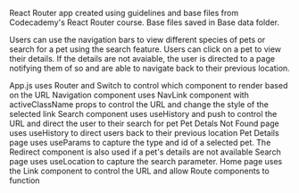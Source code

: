 React Router app created using guidelines and base files from Codecademy's React Router course. Base files saved in Base data folder.

Users can use the navigation bars to view different species of pets or search for a pet using the search feature.
Users can click on a pet to view their details. If the details are not avaiable, the user is directed to a page notifying them of so and are able to navigate back to their previous location.

App.js uses Router and Switch to control which component to render based on the URL
Navigation component uses NavLink component with activeClassName props to control the URL and change the style of the selected link
Search component uses useHistory and push to control the URL and direct the user to their search for pet
Pet Detals Not Found page uses useHistory to direct users back to their previous location
Pet Details page uses useParams to capture the type and id of a selected pet. The Redirect component is also used if a pet's details are not available
Search page uses useLocation to capture the search parameter.
Home page uses the Link component to control the URL and allow Route components to function
